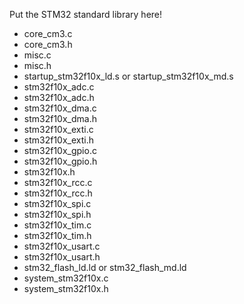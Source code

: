 Put the STM32 standard library here!

- core_cm3.c
- core_cm3.h
- misc.c
- misc.h
- startup_stm32f10x_ld.s  or  startup_stm32f10x_md.s
- stm32f10x_adc.c
- stm32f10x_adc.h
- stm32f10x_dma.c
- stm32f10x_dma.h
- stm32f10x_exti.c
- stm32f10x_exti.h
- stm32f10x_gpio.c
- stm32f10x_gpio.h
- stm32f10x.h
- stm32f10x_rcc.c
- stm32f10x_rcc.h
- stm32f10x_spi.c
- stm32f10x_spi.h
- stm32f10x_tim.c
- stm32f10x_tim.h
- stm32f10x_usart.c
- stm32f10x_usart.h
- stm32_flash_ld.ld  or  stm32_flash_md.ld
- system_stm32f10x.c
- system_stm32f10x.h
